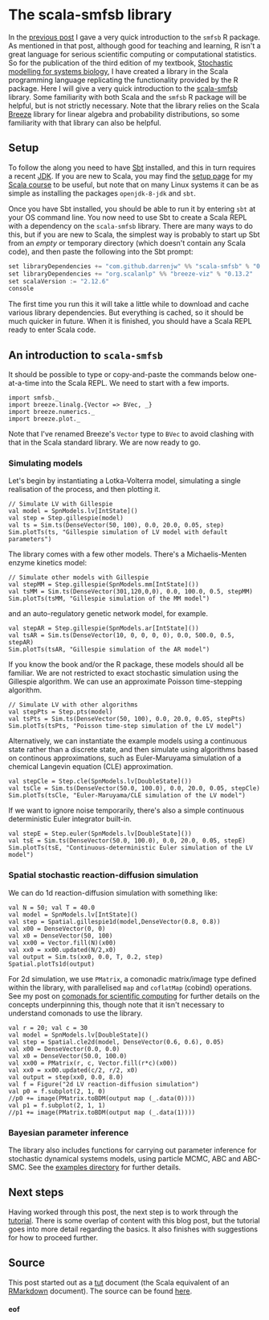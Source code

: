# The scala-smfsb library

In the [previous post](https://darrenjw.wordpress.com/2019/01/01/the-smfsb-r-package/) I gave a very quick introduction to the `smfsb` R package. As mentioned in that post, although good for teaching and learning, R isn't a great language for serious scientific computing or computational statistics. So for the publication of the third edition of my textbook, [Stochastic modelling for systems biology](https://github.com/darrenjw/smfsb), I have created a library in the Scala programming language replicating the functionality provided by the R package. Here I will give a very quick introduction to the [scala-smfsb](https://github.com/darrenjw/scala-smfsb) library. Some familiarity with both Scala and the `smfsb` R package will be helpful, but is not strictly necessary. Note that the library relies on the Scala [Breeze](https://github.com/scalanlp/breeze/blob/master/README.md) library for linear algebra and probability distributions, so some familiarity with that library can also be helpful.

## Setup

To follow the along you need to have [Sbt](http://www.scala-sbt.org/) installed, and this in turn requires a recent [JDK](http://www.oracle.com/technetwork/java/javase/downloads). If you are new to Scala, you may find the [setup page](https://github.com/darrenjw/scala-course/blob/master/Setup.md) for my [Scala course](https://github.com/darrenjw/scala-course/blob/master/StartHere.md) to be useful, but note that on many Linux systems it can be as simple as installing the packages `openjdk-8-jdk` and `sbt`.

Once you have Sbt installed, you should be able to run it by entering `sbt` at your OS command line. You now need to use Sbt to create a Scala REPL with a dependency on the `scala-smfsb` library. There are many ways to do this, but if you are new to Scala, the simplest way is probably to start up Sbt from an _empty_ or temporary directory (which doesn't contain any Scala code), and then paste the following into the Sbt prompt:
```scala
set libraryDependencies += "com.github.darrenjw" %% "scala-smfsb" % "0.5"
set libraryDependencies += "org.scalanlp" %% "breeze-viz" % "0.13.2"
set scalaVersion := "2.12.6"
console
```
The first time you run this it will take a little while to download and cache various library dependencies. But everything is cached, so it should be much quicker in future. When it is finished, you should have a Scala REPL ready to enter Scala code.

## An introduction to `scala-smfsb`

It should be possible to type or copy-and-paste the commands below one-at-a-time into the Scala REPL. We need to start with a few imports.
```tut:silent
import smfsb._
import breeze.linalg.{Vector => BVec, _}
import breeze.numerics._
import breeze.plot._
```
Note that I've renamed Breeze's `Vector` type to `BVec` to avoid clashing with that in the Scala standard library. We are now ready to go. 

### Simulating models

Let's begin by instantiating a Lotka-Volterra model, simulating a single realisation of the process, and then plotting it.
```tut:silent
// Simulate LV with Gillespie
val model = SpnModels.lv[IntState]()
val step = Step.gillespie(model)
val ts = Sim.ts(DenseVector(50, 100), 0.0, 20.0, 0.05, step)
Sim.plotTs(ts, "Gillespie simulation of LV model with default parameters")
```
The library comes with a few other models. There's a Michaelis-Menten enzyme kinetics model:
```tut:silent
// Simulate other models with Gillespie
val stepMM = Step.gillespie(SpnModels.mm[IntState]())
val tsMM = Sim.ts(DenseVector(301,120,0,0), 0.0, 100.0, 0.5, stepMM)
Sim.plotTs(tsMM, "Gillespie simulation of the MM model")
```
and an auto-regulatory genetic network model, for example.
```tut:silent
val stepAR = Step.gillespie(SpnModels.ar[IntState]())
val tsAR = Sim.ts(DenseVector(10, 0, 0, 0, 0), 0.0, 500.0, 0.5, stepAR)
Sim.plotTs(tsAR, "Gillespie simulation of the AR model")
```
If you know the book and/or the R package, these models should all be familiar.
We are not restricted to exact stochastic simulation using the Gillespie algorithm. We can use an approximate Poisson time-stepping algorithm.
```tut:silent
// Simulate LV with other algorithms
val stepPts = Step.pts(model)
val tsPts = Sim.ts(DenseVector(50, 100), 0.0, 20.0, 0.05, stepPts)
Sim.plotTs(tsPts, "Poisson time-step simulation of the LV model")
```
Alternatively, we can instantiate the example models using a continuous state rather than a discrete state, and then simulate using algorithms based on continous approximations, such as Euler-Maruyama simulation of a chemical Langevin equation (CLE) approximation. 
```tut:silent
val stepCle = Step.cle(SpnModels.lv[DoubleState]())
val tsCle = Sim.ts(DenseVector(50.0, 100.0), 0.0, 20.0, 0.05, stepCle)
Sim.plotTs(tsCle, "Euler-Maruyama/CLE simulation of the LV model")
```
If we want to ignore noise temporarily, there's also a simple continuous deterministic Euler integrator built-in.
```tut:silent
val stepE = Step.euler(SpnModels.lv[DoubleState]())
val tsE = Sim.ts(DenseVector(50.0, 100.0), 0.0, 20.0, 0.05, stepE)
Sim.plotTs(tsE, "Continuous-deterministic Euler simulation of the LV model")
```
### Spatial stochastic reaction-diffusion simulation

We can do 1d reaction-diffusion simulation with something like:
```tut:silent
val N = 50; val T = 40.0
val model = SpnModels.lv[IntState]()
val step = Spatial.gillespie1d(model,DenseVector(0.8, 0.8))
val x00 = DenseVector(0, 0)
val x0 = DenseVector(50, 100)
val xx00 = Vector.fill(N)(x00)
val xx0 = xx00.updated(N/2,x0)
val output = Sim.ts(xx0, 0.0, T, 0.2, step)
Spatial.plotTs1d(output)
```
For 2d simulation, we use `PMatrix`, a comonadic matrix/image type defined within the library, with parallelised `map` and `coflatMap` (cobind) operations. See my post on [comonads for scientific computing](https://darrenjw.wordpress.com/2018/01/22/comonads-for-scientific-and-statistical-computing-in-scala/) for further details on the concepts underpinning this, though note that it isn't necessary to understand comonads to use the library.
```tut:silent
val r = 20; val c = 30
val model = SpnModels.lv[DoubleState]()
val step = Spatial.cle2d(model, DenseVector(0.6, 0.6), 0.05)
val x00 = DenseVector(0.0, 0.0)
val x0 = DenseVector(50.0, 100.0)
val xx00 = PMatrix(r, c, Vector.fill(r*c)(x00))
val xx0 = xx00.updated(c/2, r/2, x0)
val output = step(xx0, 0.0, 8.0)
val f = Figure("2d LV reaction-diffusion simulation")
val p0 = f.subplot(2, 1, 0)
//p0 += image(PMatrix.toBDM(output map (_.data(0))))
val p1 = f.subplot(2, 1, 1)
//p1 += image(PMatrix.toBDM(output map (_.data(1))))
```

### Bayesian parameter inference

The library also includes functions for carrying out parameter inference for stochastic dynamical systems models, using particle MCMC, ABC and ABC-SMC. See the [examples directory](https://github.com/darrenjw/scala-smfsb/tree/master/examples) for further details.

## Next steps

Having worked through this post, the next step is to work through the [tutorial](https://github.com/darrenjw/scala-smfsb/blob/master/docs/Tutorial.md). There is some overlap of content with this blog post, but the tutorial goes into more detail regarding the basics. It also finishes with suggestions for how to proceed further.

## Source

This post started out as a [tut](http://tpolecat.github.io/tut/) document (the Scala equivalent of an [RMarkdown](https://rmarkdown.rstudio.com/) document). The source can be found [here](https://github.com/darrenjw/blog/blob/master/scala-smfsb/src/main/tut/DraftPost.md).


#### eof

